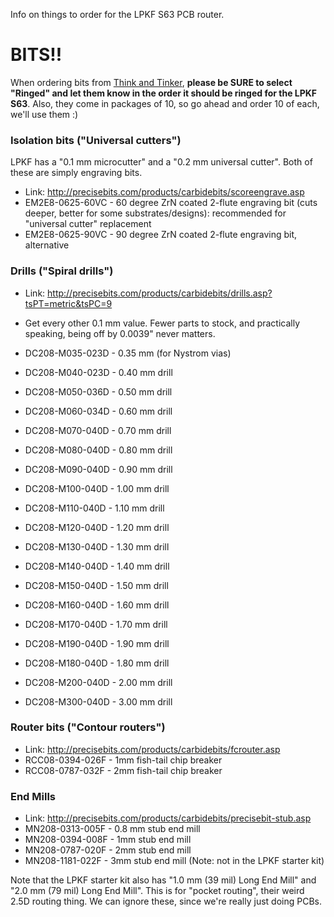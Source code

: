 Info on things to order for the LPKF S63 PCB router.

# BITS!!

When ordering bits from [Think and Tinker](http://precisebits.com/), **please be SURE to select "Ringed" and let them know in the order it should be ringed for the LPKF S63**. Also, they come in packages of 10, so go ahead and order 10 of each, we'll use them :)

### Isolation bits ("Universal cutters")

LPKF has a "0.1 mm microcutter" and a "0.2 mm universal cutter". Both of these are simply engraving bits.

* Link: <http://precisebits.com/products/carbidebits/scoreengrave.asp>
* EM2E8-0625-60VC - 60 degree ZrN coated 2-flute engraving bit (cuts deeper, better for some substrates/designs): recommended for "universal cutter" replacement
* EM2E8-0625-90VC - 90 degree ZrN coated 2-flute engraving bit, alternative


### Drills ("Spiral drills")

* Link: <http://precisebits.com/products/carbidebits/drills.asp?tsPT=metric&tsPC=9>
* Get every other 0.1 mm value. Fewer parts to stock, and practically speaking, being off by 0.0039" never matters.

* DC208-M035-023D - 0.35 mm (for Nystrom vias)
* DC208-M040-023D - 0.40 mm drill
* DC208-M050-036D - 0.50 mm drill
* DC208-M060-034D - 0.60 mm drill
* DC208-M070-040D - 0.70 mm drill
* DC208-M080-040D - 0.80 mm drill
* DC208-M090-040D - 0.90 mm drill
* DC208-M100-040D - 1.00 mm drill
* DC208-M110-040D - 1.10 mm drill
* DC208-M120-040D - 1.20 mm drill
* DC208-M130-040D - 1.30 mm drill
* DC208-M140-040D - 1.40 mm drill
* DC208-M150-040D - 1.50 mm drill
* DC208-M160-040D - 1.60 mm drill
* DC208-M170-040D - 1.70 mm drill
* DC208-M190-040D - 1.90 mm drill
* DC208-M180-040D - 1.80 mm drill
* DC208-M200-040D - 2.00 mm drill
* DC208-M300-040D - 3.00 mm drill

### Router bits ("Contour routers")

* Link: <http://precisebits.com/products/carbidebits/fcrouter.asp>
* RCC08-0394-026F - 1mm fish-tail chip breaker
* RCC08-0787-032F - 2mm fish-tail chip breaker

### End Mills

* Link: <http://precisebits.com/products/carbidebits/precisebit-stub.asp>
* MN208-0313-005F - 0.8 mm stub end mill
* MN208-0394-008F - 1mm stub end mill
* MN208-0787-020F - 2mm stub end mill
* MN208-1181-022F - 3mm stub end mill (Note: not in the LPKF starter kit)

Note that the LPKF starter kit also has "1.0 mm (39 mil) Long End Mill" and "2.0 mm (79 mil) Long End Mill". This is for "pocket routing", their weird 2.5D routing thing. We can ignore these, since we're really just doing PCBs.
